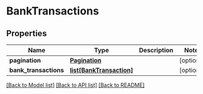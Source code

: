 # BankTransactions

## Properties
Name | Type | Description | Notes
------------ | ------------- | ------------- | -------------
**pagination** | [**Pagination**](Pagination.md) |  | [optional] 
**bank_transactions** | [**list[BankTransaction]**](BankTransaction.md) |  | [optional] 

[[Back to Model list]](../README.md#documentation-for-models) [[Back to API list]](../README.md#documentation-for-api-endpoints) [[Back to README]](../README.md)


